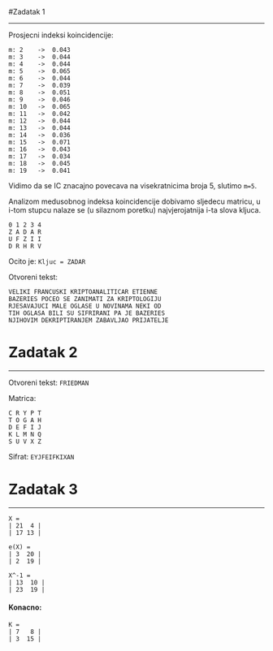 #Zadatak 1
________________
Prosjecni indeksi koincidencije:
```
m: 2	->	0.043
m: 3	->	0.044
m: 4	->	0.044
m: 5	->	0.065
m: 6	->	0.044
m: 7	->	0.039
m: 8	->	0.051
m: 9	->	0.046
m: 10	->	0.065
m: 11	->	0.042
m: 12	->	0.044
m: 13	->	0.044
m: 14	->	0.036
m: 15	->	0.071
m: 16	->	0.043
m: 17	->	0.034
m: 18	->	0.045
m: 19	->	0.041
```

Vidimo da se IC znacajno povecava na visekratnicima broja 5, slutimo `m=5`.

Analizom medusobnog indeksa koincidencije dobivamo sljedecu matricu, u i-tom stupcu nalaze se (u silaznom poretku)
najvjerojatnija i-ta slova kljuca.
```
0 1 2 3 4
Z A D A R
U F Z I I
D R H R V
```
Ocito je:
`Kljuc = ZADAR`

Otvoreni tekst:
```
VELIKI FRANCUSKI KRIPTOANALITICAR ETIENNE 
BAZERIES POCEO SE ZANIMATI ZA KRIPTOLOGIJU
RJESAVAJUCI MALE OGLASE U NOVINAMA NEKI OD
TIH OGLASA BILI SU SIFRIRANI PA JE BAZERIES 
NJIHOVIM DEKRIPTIRANJEM ZABAVLJAO PRIJATELJE
```

# Zadatak 2
______________________________
Otvoreni tekst: `FRIEDMAN`

Matrica:
```
C R Y P T
T O G A H
D E F I J
K L M N Q
S U V X Z
```
Sifrat: `EYJFEIFKIXAN`

# Zadatak 3
__________________
```
X = 
| 21  4 |
| 17 13 |
```

```
e(X) = 
| 3  20 |
| 2  19 |
```

```
X^-1 = 
| 13  10 |
| 23  19 |
```

#### Konacno:
```
K = 
| 7   8 |
| 3  15 |
```
